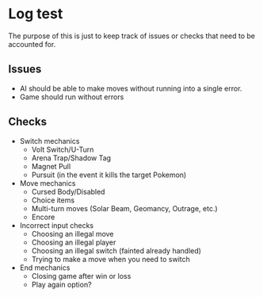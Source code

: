 Log test
==================

The purpose of this is just to keep track of issues or checks that need to be accounted for.

Issues
------------------

- AI should be able to make moves without running into a single error.
- Game should run without errors


Checks
------------------

- Switch mechanics
	- Volt Switch/U-Turn
	- Arena Trap/Shadow Tag
	- Magnet Pull
	- Pursuit (in the event it kills the target Pokemon)
- Move mechanics
	- Cursed Body/Disabled
	- Choice items
	- Multi-turn moves (Solar Beam, Geomancy, Outrage, etc.)
	- Encore
- Incorrect input checks
	- Choosing an illegal move
	- Choosing an illegal player
	- Choosing an illegal switch (fainted already handled)
	- Trying to make a move when you need to switch
- End mechanics
	- Closing game after win or loss
	- Play again option?
